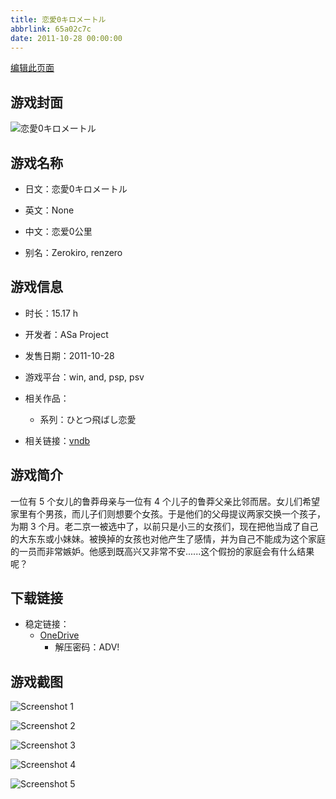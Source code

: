 ```yaml
---
title: 恋愛0キロメートル
abbrlink: 65a02c7c
date: 2011-10-28 00:00:00
---
```

[编辑此页面](https://github.com/ACG-3/ADV3-source/blob/main/source/_posts/games/%E6%81%8B%E6%84%9B0%E3%82%AD%E3%83%AD%E3%83%A1%E3%83%BC%E3%83%88%E3%83%AB.md)

## 游戏封面

![恋愛0キロメートル](https://pan.timero.xyz/d/onedrive/img_lib_001/%E6%81%8B%E6%84%9B0%E3%82%AD%E3%83%AD%E3%83%A1%E3%83%BC%E3%83%88%E3%83%AB_cover.avif)


## 游戏名称

- 日文：恋愛0キロメートル
- 英文：None
- 中文：恋爱0公里

- 别名：Zerokiro, renzero


## 游戏信息

- 时长：15.17 h
- 开发者：ASa Project
- 发售日期：2011-10-28
- 游戏平台：win, and, psp, psv
- 相关作品：
   - 系列：ひとつ飛ばし恋愛

- 相关链接：[vndb](https://vndb.org/v6714)


## 游戏简介

一位有 5 个女儿的鲁莽母亲与一位有 4 个儿子的鲁莽父亲比邻而居。女儿们希望家里有个男孩，而儿子们则想要个女孩。于是他们的父母提议两家交换一个孩子，为期 3 个月。老二京一被选中了，以前只是小三的女孩们，现在把他当成了自己的大东东或小妹妹。被换掉的女孩也对他产生了感情，并为自己不能成为这个家庭的一员而非常嫉妒。他感到既高兴又非常不安......这个假扮的家庭会有什么结果呢？




## 下载链接

- 稳定链接：
    - [OneDrive](https://pan.timero.xyz/onedrive/adv_lib_001/%E6%81%8B%E6%84%9B0%E3%82%AD%E3%83%AD%E3%83%A1%E3%83%BC%E3%83%88%E3%83%AB)
        - 解压密码：ADV!



## 游戏截图


![Screenshot 1](https://pan.timero.xyz/d/onedrive/img_lib_001/%E6%81%8B%E6%84%9B0%E3%82%AD%E3%83%AD%E3%83%A1%E3%83%BC%E3%83%88%E3%83%AB_Screenshot_1.avif)

![Screenshot 2](https://pan.timero.xyz/d/onedrive/img_lib_001/%E6%81%8B%E6%84%9B0%E3%82%AD%E3%83%AD%E3%83%A1%E3%83%BC%E3%83%88%E3%83%AB_Screenshot_2.avif)

![Screenshot 3](https://pan.timero.xyz/d/onedrive/img_lib_001/%E6%81%8B%E6%84%9B0%E3%82%AD%E3%83%AD%E3%83%A1%E3%83%BC%E3%83%88%E3%83%AB_Screenshot_3.avif)

![Screenshot 4](https://pan.timero.xyz/d/onedrive/img_lib_001/%E6%81%8B%E6%84%9B0%E3%82%AD%E3%83%AD%E3%83%A1%E3%83%BC%E3%83%88%E3%83%AB_Screenshot_4.avif)

![Screenshot 5](https://pan.timero.xyz/d/onedrive/img_lib_001/%E6%81%8B%E6%84%9B0%E3%82%AD%E3%83%AD%E3%83%A1%E3%83%BC%E3%83%88%E3%83%AB_Screenshot_5.avif)

